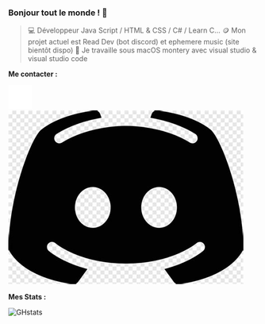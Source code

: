 ### Bonjour tout le monde ! 👋

>   💻 Développeur Java Script / HTML & CSS / C# / Learn C...
>   🪙 Mon projet actuel est Read Dev (bot discord) et ephemere music (site bientôt dispo)
>   🫧 Je travaille sous macOS montery avec visual studio & visual studio code

**Me contacter :**

[![img_contact](./img/globe-dark.svg)](https://discord.gg/wuADMfvx3c)
[![img_contact](./img/discord.svg)](https://discord.gg/wuADMfvx3c)

**Mes Stats :**

![GHstats](https://github-readme-stats.vercel.app/api?username=Eragon941&show_icons=true#gh-dark-mode-only)
